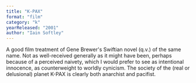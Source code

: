 ```yaml
---
title: "K-PAX"
format: "film"
category: "k"
yearReleased: "2001"
author: "Iain Softley"
---
```

A good film treatment of Gene Brewer's Swiftian novel (q.v.) of the same name. Not as well-received  generally as it might have been, perhaps because of a perceived naivety, which I  would prefer to see as intentional innocence, as counterweight to worldly  cynicism. The society of the (real or delusional) planet K-PAX is clearly both  anarchist and pacifist.
 
